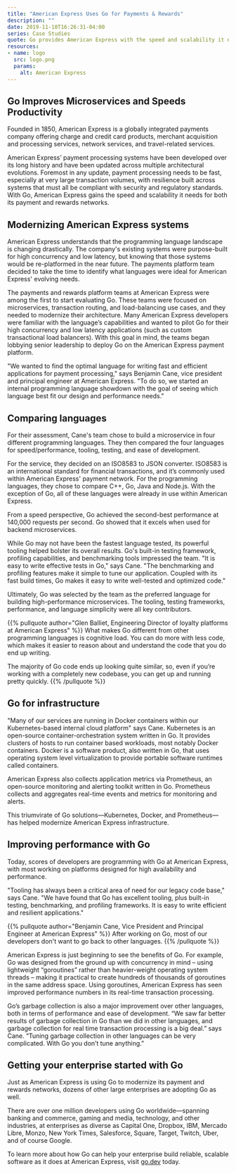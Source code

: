 ```yaml
---
title: "American Express Uses Go for Payments & Rewards"
description: ""
date: 2019-11-10T16:26:31-04:00
series: Case Studies
quote: Go provides American Express with the speed and scalability it needs for both its payment and rewards networks.
resources:
- name: logo
  src: logo.png
  params:
    alt: American Express
---
```


## Go Improves Microservices and Speeds Productivity

Founded in 1850, American Express is a globally integrated payments company offering charge and credit card products, merchant acquisition and processing services, network services, and travel-related services.
 
American Express’ payment processing systems have been developed over its long history and have been updated across multiple architectural evolutions. Foremost in any update, payment processing needs to be fast, especially at very large transaction volumes, with resilience built across systems that must all be compliant with security and regulatory standards. With Go, American Express gains the speed and scalability it needs for both its payment and rewards networks.

## Modernizing American Express systems

American Express understands that the programming language landscape is changing drastically. The company's existing systems were purpose-built for high concurrency and low latency, but knowing that those systems would be re-platformed in the near future. The payments platform team decided to take the time to identify what languages were ideal for American Express' evolving needs.
 
The payments and rewards platform teams at American Express were among the first to start evaluating Go. These teams were focused on microservices, transaction routing, and load-balancing use cases, and they needed to modernize their architecture. Many American Express developers were familiar with the language’s capabilities and wanted to pilot Go for their high concurrency and low latency applications (such as custom transactional load balancers). With this goal in mind, the teams began lobbying senior leadership to deploy Go on the American Express payment platform.
 
"We wanted to find the optimal language for writing fast and efficient applications for payment processing," says Benjamin Cane, vice president and principal engineer at American Express. "To do so, we started an internal programming language showdown with the goal of seeing which language best fit our design and performance needs."

## Comparing languages

For their assessment, Cane's team chose to build a microservice in four different programming languages. They then compared the four languages for speed/performance, tooling, testing, and ease of development.
 
For the service, they decided on an ISO8583 to JSON converter. ISO8583 is an international standard for financial transactions, and it’s commonly used within American Express' payment network. For the programming languages, they chose to compare C++, Go, Java and Node.js. With the exception of Go, all of these languages were already in use within American Express.
 
From a speed perspective, Go achieved the second-best performance at 140,000 requests per second. Go showed that it excels when used for backend microservices.
 
While Go may not have been the fastest language tested, its powerful tooling helped bolster its overall results. Go's built-in testing framework, profiling capabilities, and benchmarking tools impressed the team. "It is easy to write effective tests in Go," says Cane. "The benchmarking and profiling features make it simple to tune our application. Coupled with its fast build times, Go makes it easy to write well-tested and optimized code."
 
Ultimately, Go was selected by the team as the preferred language for building high-performance microservices. The tooling, testing frameworks, performance, and language simplicity were all key contributors. 

{{% pullquote author="Glen Balliet, Engineering Director of loyalty platforms at American Express" %}}
What makes Go different from other programming languages is cognitive load. You can do more with less code, which makes it easier to reason about and understand the code that you do end up writing. 

The majority of Go code ends up looking quite similar, so, even if you’re working with a completely new codebase, you can get up and running pretty quickly.
{{% /pullquote %}}

## Go for infrastructure

"Many of our services are running in Docker containers within our Kubernetes-based internal cloud platform" says Cane. Kubernetes is an open-source container-orchestration system written in Go. It provides clusters of hosts to run container based workloads, most notably Docker containers. Docker is a software product, also written in Go, that uses operating system level virtualization to provide portable software runtimes called containers.
 
American Express also collects application metrics via Prometheus, an open-source monitoring and alerting toolkit written in Go. Prometheus collects and aggregates real-time events and metrics for monitoring and alerts.
 
This triumvirate of Go solutions—Kubernetes, Docker, and Prometheus—has helped modernize American Express infrastructure.

## Improving performance with Go

Today, scores of developers are programming with Go at American Express, with most working on platforms designed for high availability and performance.
 
"Tooling has always been a critical area of need for our legacy code base," says Cane. "We have found that Go has excellent tooling, plus built-in testing, benchmarking, and profiling frameworks. It is easy to write efficient and resilient applications."

{{% pullquote author="Benjamin Cane, Vice President and Principal Engineer at American Express" %}}
After working on Go, most of our developers don't want to go back to other languages.
{{% /pullquote %}}
 
American Express is just beginning to see the benefits of Go. For example, Go was designed from the ground up with concurrency in mind – using lightweight “goroutines” rather than heavier-weight operating system threads – making it practical to create hundreds of thousands of goroutines in the same address space. Using goroutines, American Express has seen improved performance numbers in its real-time transaction processing.
 
Go’s garbage collection is also a major improvement over other languages, both in terms of performance and ease of development. “We saw far better results of garbage collection in Go than we did in other languages, and garbage collection for real time transaction processing is a big deal.” says Cane. “Tuning garbage collection in other languages can be very complicated. With Go you don’t tune anything.”

## Getting your enterprise started with Go

Just as American Express is using Go to modernize its payment and rewards networks, dozens of other large enterprises are adopting Go as well. 

There are over one million developers using Go worldwide—spanning banking and commerce, gaming and media, technology, and other industries, at enterprises as diverse as Capital One, Dropbox, IBM, Mercado Libre, Monzo, New York Times, Salesforce, Square, Target, Twitch, Uber, and of course Google.

To learn more about how Go can help your enterprise build reliable, scalable software as it does at American Express, visit [go.dev](https://go.dev) today.
